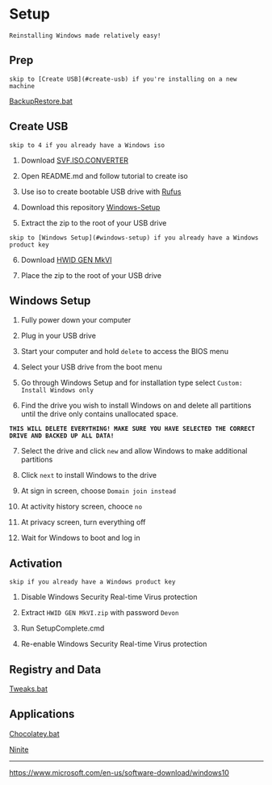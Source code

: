 # Setup

`Reinstalling Windows made relatively easy!`

## Prep

`skip to [Create USB](#create-usb) if you're installing on a new machine`

[BackupRestore.bat](Data/BackupRestore.bat)

## Create USB

`skip to 4 if you already have a Windows iso`

1. Download [SVF.ISO.CONVERTER](https://gitlab.com/s1ave77/SVF.ISO.CONVERTER/-/archive/master/SVF.ISO.CONVERTER-master.zip)

2. Open README.md and follow tutorial to create iso

3. Use iso to create bootable USB drive with [Rufus](https://github.com/pbatard/rufus/releases/download/v3.4/rufus-3.4.exe)

4. Download this repository [Windows-Setup](https://github.com/DevonHess/Windows-Setup/archive/master.zip)

5. Extract the zip to the root of your USB drive

`skip to [Windows Setup](#windows-setup) if you already have a Windows product key`

6. Download [HWID GEN MkVI](https://mega.nz/#!bbRBGCCC!NoFCxrcGOB6uDaX81emDC4Y3yQ0dIFYweIKIP4K7D4Q)

7. Place the zip to the root of your USB drive

## Windows Setup

1. Fully power down your computer

2. Plug in your USB drive

3. Start your computer and hold `delete` to access the BIOS menu

4. Select your USB drive from the boot menu

5. Go through Windows Setup and for installation type select `Custom: Install Windows only`

6. Find the drive you wish to install Windows on and delete all partitions until the drive only contains unallocated space.

**`THIS WILL DELETE EVERYTHING! MAKE SURE YOU HAVE SELECTED THE CORRECT DRIVE AND BACKED UP ALL DATA!`**

7. Select the drive and click `new` and allow Windows to make additional partitions

8. Click `next` to install Windows to the drive

9. At sign in screen, choose `Domain join instead`

10. At activity history screen, chooce `no`

11. At privacy screen, turn everything off

12. Wait for Windows to boot and log in

## Activation

`skip if you already have a Windows product key`

1. Disable Windows Security Real-time Virus protection

2. Extract `HWID GEN MkVI.zip` with password `Devon`

3. Run SetupComplete.cmd

4. Re-enable Windows Security Real-time Virus protection

## Registry and Data

[Tweaks.bat](Tweaks.bat)

## Applications

[Chocolatey.bat](Chocolatey.bat)

[Ninite](https://ninite.com/?select=7zip-chrome-irfanview-libreoffice-sumatrapdf-vlc)

---

https://www.microsoft.com/en-us/software-download/windows10
